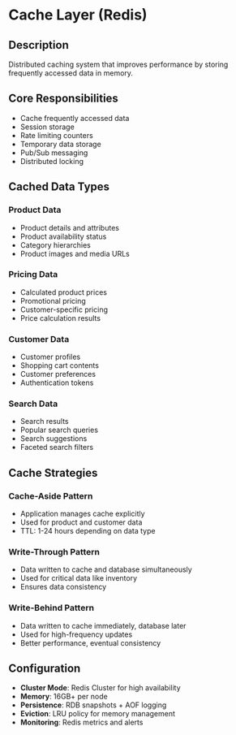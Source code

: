 # Cache Layer (Redis)

## Description
Distributed caching system that improves performance by storing frequently accessed data in memory.

## Core Responsibilities
- Cache frequently accessed data
- Session storage
- Rate limiting counters
- Temporary data storage
- Pub/Sub messaging
- Distributed locking

## Cached Data Types

### Product Data
- Product details and attributes
- Product availability status
- Category hierarchies
- Product images and media URLs

### Pricing Data
- Calculated product prices
- Promotional pricing
- Customer-specific pricing
- Price calculation results

### Customer Data
- Customer profiles
- Shopping cart contents
- Customer preferences
- Authentication tokens

### Search Data
- Search results
- Popular search queries
- Search suggestions
- Faceted search filters

## Cache Strategies

### Cache-Aside Pattern
- Application manages cache explicitly
- Used for product and customer data
- TTL: 1-24 hours depending on data type

### Write-Through Pattern
- Data written to cache and database simultaneously
- Used for critical data like inventory
- Ensures data consistency

### Write-Behind Pattern
- Data written to cache immediately, database later
- Used for high-frequency updates
- Better performance, eventual consistency

## Configuration
- **Cluster Mode**: Redis Cluster for high availability
- **Memory**: 16GB+ per node
- **Persistence**: RDB snapshots + AOF logging
- **Eviction**: LRU policy for memory management
- **Monitoring**: Redis metrics and alerts
